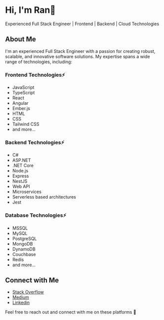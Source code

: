 # Hi, I'm Ran👋

Experienced Full Stack Engineer | Frontend | Backend | Cloud Technologies

## About Me

I'm an experienced Full Stack Engineer with a passion for creating robust, scalable, and innovative software solutions. My expertise spans a wide range of technologies, including:

### Frontend Technologies⚡
- JavaScript
- TypeScript
- React
- Angular
- Ember.js
- HTML
- CSS
- Tailwind CSS
- and more...

### Backend Technologies⚡
- C#
- ASP.NET
- .NET Core
- Node.js
- Express
- NestJS
- Web API
- Microservices
- Serverless based architectures
- Jest
### Database Technologies⚡
- MSSQL
- MySQL
- PostgreSQL
- MongoDB
- DynamoDB
- Couchbase
- Redis
- and more...

## Connect with Me

- [Stack Overflow](https://stackoverflow.com/users/7494218/ran-turner)
- [Medium](https://medium.com/@turnerran87)
- [Linkedin](https://www.linkedin.com/in/ran-turner-159522102/)

Feel free to reach out and connect with me on these platforms 👯
